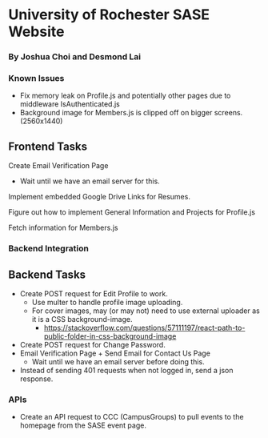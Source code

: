 # University of Rochester SASE Website
### By Joshua Choi and Desmond Lai

### Known Issues
- Fix memory leak on Profile.js and potentially other pages due to middleware IsAuthenticated.js
- Background image for Members.js is clipped off on bigger screens. (2560x1440)

## Frontend Tasks

Create Email Verification Page
- Wait until we have an email server for this.

Implement embedded Google Drive Links for Resumes.

Figure out how to implement General Information and Projects for Profile.js

Fetch information for Members.js

### Backend Integration

## Backend Tasks
- Create POST request for Edit Profile to work.
  - Use multer to handle profile image uploading.
  - For cover images, may (or may not) need to use external uploader as it is a CSS background-image.
    - https://stackoverflow.com/questions/57111197/react-path-to-public-folder-in-css-background-image
- Create POST request for Change Password.
- Email Verification Page + Send Email for Contact Us Page
  - Wait until we have an email server before doing this.
- Instead of sending 401 requests when not logged in, send a json response.

### APIs
- Create an API request to CCC (CampusGroups) to pull events to the homepage from the SASE event page.